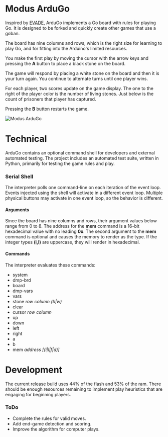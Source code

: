 # Modus ArduGo
Inspired by [EVADE](https://moduscreate.com/blog/announcing-evade-our-first-arduboy-game/), ArduGo implements a Go board with rules for playing Go. It is designed to be forked and quickly create other games that use a goban. 

The board has nine columns and rows, which is the right size for learning to play Go, and for fitting into the Arduino's limited resources.

You make the first play by moving the cursor with the arrow keys and pressing the **A**  button to place a black stone on the board.

The game will respond by placing a white stone on the board and then it is your turn again. You continue to alternate turns until one player wins.

For each player, two scores update on the game display. The one to the right of the player color is the number of living stones. Just below is the count of prisoners that player has captured.

Pressing the **B** button restarts the game.

![Modus ArduGo](https://raw.githubusercontent.com/ModusCreateOrg/go-arduboy-game/master/images/web/ModusCreat-ArduGo-1-MODUS-article-featured.jpg "Modus ArduGo")


# Technical
ArduGo contains an optional command shell for developers and external automated testing. The project includes an automated test suite, written in Python, primarily for testing the game rules and play. 

### Serial Shell
The interpreter polls one command-line on each iteration of the event loop. Events injected using the shell will activate in a different event loop. Multiple physical buttons may activate in one event loop, so the behavior is different.

#### Arguments
Since the board has nine columns and rows, their argument values below range from 0 to 8. The address for the **mem** command is a 16-bit hexadecimal value with no leading **0x**. The second argument to the **mem** command is optional and causes the memory to render as the type. If the integer types **(i,l)** are uppercase, they will render in hexadecimal.

#### Commands
The interpreter evaluates these commands:

* system
* dmp-brd
* board
* dmp-vars
* vars
* stone *row column (b|w)*
* clear
* cursor *row column*
* up
* down
* left
* right
* a
* b
* mem *address [(i|l|f|d)]*

# Development
The current release build uses 44% of the flash and 53% of the ram. There should be enough resources remaining to implement play heuristics that are engaging for beginning players.

### ToDo
* Complete the rules for valid moves.
* Add end-game detection and scoring.
* Improve the algorithm for computer plays.




 





